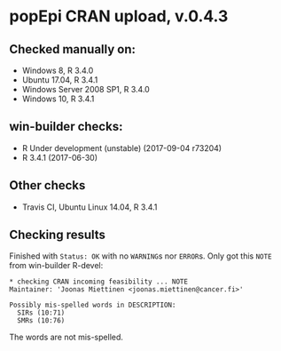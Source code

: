 
# popEpi CRAN upload, v.0.4.3

## Checked manually on:
* Windows 8, R 3.4.0
* Ubuntu 17.04, R 3.4.1
* Windows Server 2008 SP1, R 3.4.0
* Windows 10, R 3.4.1

## win-builder checks:
* R Under development (unstable) (2017-09-04 r73204)
* R 3.4.1 (2017-06-30)

## Other checks
* Travis CI, Ubuntu Linux 14.04, R 3.4.1

## Checking results

Finished with `Status: OK` with no `WARNING`s nor `ERROR`s. 
Only got this `NOTE` from win-builder R-devel:

```
* checking CRAN incoming feasibility ... NOTE
Maintainer: 'Joonas Miettinen <joonas.miettinen@cancer.fi>'

Possibly mis-spelled words in DESCRIPTION:
  SIRs (10:71)
  SMRs (10:76)
```

The words are not mis-spelled.
